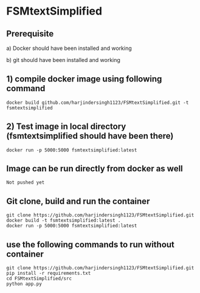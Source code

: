 # FSMtextSimplified

## Prerequisite
   a) Docker should have been installed and working
   
   b) git should have been installed and working
## 1) compile docker image using following command
```
docker build github.com/harjindersingh1123/FSMtextSimplified.git -t fsmtextsimplified
```
## 2) Test image in local directory (fsmtextsimplified should have been there)
```
docker run -p 5000:5000 fsmtextsimplified:latest
```

## Image can be run directly from docker as well
```
Not pushed yet
```
## Git clone, build and run the container
```
git clone https://github.com/harjindersingh1123/FSMtextSimplified.git
docker build -t fsmtextsimplified:latest .
docker run -p 5000:5000 fsmtextsimplified:latest
```
## use the following commands to run without container
```
git clone https://github.com/harjindersingh1123/FSMtextSimplified.git
pip install -r requirements.txt 
cd FSMtextSimplified/src
python app.py
```
